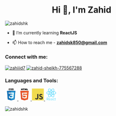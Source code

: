 <h1 align="center">Hi 👋, I'm Zahid</h1>
<p align="left"> <img src="https://komarev.com/ghpvc/?username=zahidshk&label=Profile%20views&color=0e75b6&style=flat" alt="zahidshk" /> </p>

- 🌱 I’m currently learning **ReactJS**

- 📫 How to reach me - **zahidsk850@gmail.com**

<h3 align="left">Connect with me:</h3>
<p align="left">
<a href="https://twitter.com/zahiiid7" target="blank"><img align="center" src="https://raw.githubusercontent.com/rahuldkjain/github-profile-readme-generator/master/src/images/icons/Social/twitter.svg" alt="zahiiid7" height="30" width="40" /></a>
<a href="https://linkedin.com/in/zahid-sheikh-775567288" target="blank"><img align="center" src="https://raw.githubusercontent.com/rahuldkjain/github-profile-readme-generator/master/src/images/icons/Social/linked-in-alt.svg" alt="zahid-sheikh-775567288" height="30" width="40" /></a>
</p>

<h3 align="left">Languages and Tools:</h3>
<p align="left"> <a href="https://www.w3schools.com/css/" target="_blank" rel="noreferrer"> <img src="https://raw.githubusercontent.com/devicons/devicon/master/icons/css3/css3-original-wordmark.svg" alt="css3" width="40" height="40"/> </a> <a href="https://www.w3.org/html/" target="_blank" rel="noreferrer"> <img src="https://raw.githubusercontent.com/devicons/devicon/master/icons/html5/html5-original-wordmark.svg" alt="html5" width="40" height="40"/> </a> <a href="https://developer.mozilla.org/en-US/docs/Web/JavaScript" target="_blank" rel="noreferrer"> <img src="https://raw.githubusercontent.com/devicons/devicon/master/icons/javascript/javascript-original.svg" alt="javascript" width="40" height="40"/> </a> <a href="https://reactjs.org/" target="_blank" rel="noreferrer"> <img src="https://raw.githubusercontent.com/devicons/devicon/master/icons/react/react-original-wordmark.svg" alt="react" width="40" height="40"/> </a> </p>

<p><img align="center" src="https://github-readme-stats.vercel.app/api/top-langs?username=zahidshk&show_icons=true&locale=en&layout=compact" alt="zahidshk" /></p>
